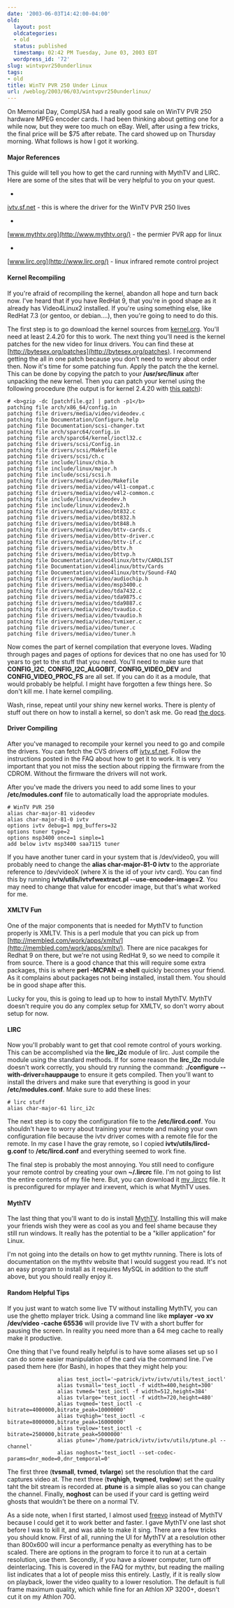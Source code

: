 ```yaml
---
date: '2003-06-03T14:42:00-04:00'
old:
  layout: post
  oldcategories:
  - old
  status: published
  timestamp: 02:42 PM Tuesday, June 03, 2003 EDT
  wordpress_id: '72'
slug: wintvpvr250underlinux
tags:
- old
title: WinTV PVR 250 Under Linux
url: /weblog/2003/06/03/wintvpvr250underlinux/
---
```


On Memorial Day, CompUSA had a really good sale on WinTV PVR 250 hardware MPEG encoder cards.  I had been thinking about getting one for a while now, but they were too much on eBay.  Well, after using a few tricks, the final price will be $75 after rebate.  The card showed up on Thursday morning.  What follows is how I got it working.





#### Major References





This guide will tell you how to get the card running with MythTV and LIRC.  Here are some of the sites that will be very helpful to you on your quest.







  *
[ivtv.sf.net](http://ivtv.sf.net/) - this is where the driver for the WinTV PVR 250 lives


  *
[www.mythtv.org](http://www.mythtv.org/) - the permier PVR app for linux


  *
[www.lirc.org](http://www.lirc.org/) - linux infrared remote control project




#### Kernel Recompiling





If you're afraid of recompiling the kernel, abandon all hope and turn back now.  I've heard that if you have RedHat 9, that you're in good shape as it already has Video4Linux2 installed.  If you're using something else, like RedHat 7.3 (or gentoo, or debian....), then you're going to need to do this.






The first step is to go download the kernel sources from [kernel.org](http://www.kernel.org/).  You'll need at least 2.4.20 for this to work.  The next thing you'll need is the kernel patches for the new video for linux drivers.  You can find these at [http://bytesex.org/patches](http://bytesex.org/patches).  I recommend getting the all in one patch because you don't need to worry about order then.  Now it's time for some patching fun.  Apply the patch the the kernel.  This can be done by copying the patch to your **/usr/src/linux** after unpacking the new kernel.  Then you can patch your kernel using the following procedure (the output is for kernel 2.4.20 with [this patch](http://bytesex.org/patches/2.4.20/patch-2.4.20-kraxel.gz)):






    # <b>gzip -dc [patchfile.gz] | patch -p1</b>
    patching file arch/x86_64/config.in
    patching file drivers/media/video/videodev.c
    patching file Documentation/Configure.help
    patching file Documentation/scsi-changer.txt
    patching file arch/sparc64/config.in
    patching file arch/sparc64/kernel/ioctl32.c
    patching file drivers/scsi/Config.in
    patching file drivers/scsi/Makefile
    patching file drivers/scsi/ch.c
    patching file include/linux/chio.h
    patching file include/linux/major.h
    patching file include/scsi/scsi.h
    patching file drivers/media/video/Makefile
    patching file drivers/media/video/v4l1-compat.c
    patching file drivers/media/video/v4l2-common.c
    patching file include/linux/videodev.h
    patching file include/linux/videodev2.h
    patching file drivers/media/video/bt832.c
    patching file drivers/media/video/bt832.h
    patching file drivers/media/video/bt848.h
    patching file drivers/media/video/bttv-cards.c
    patching file drivers/media/video/bttv-driver.c
    patching file drivers/media/video/bttv-if.c
    patching file drivers/media/video/bttv.h
    patching file drivers/media/video/bttvp.h
    patching file Documentation/video4linux/bttv/CARDLIST
    patching file Documentation/video4linux/bttv/Cards
    patching file Documentation/video4linux/bttv/Sound-FAQ
    patching file drivers/media/video/audiochip.h
    patching file drivers/media/video/msp3400.c
    patching file drivers/media/video/tda7432.c
    patching file drivers/media/video/tda9875.c
    patching file drivers/media/video/tda9887.c
    patching file drivers/media/video/tvaudio.c
    patching file drivers/media/video/tvaudio.h
    patching file drivers/media/video/tvmixer.c
    patching file drivers/media/video/tuner.c
    patching file drivers/media/video/tuner.h






Now comes the part of kernel compilation that everyone loves.  Wading through pages and pages of options for devices that no one has used for 10 years to get to the stuff that you need.  You'll need to make sure that **CONFIG_I2C**, **CONFIG_I2C_ALGOBIT**, **CONFIG_VIDEO_DEV** and **CONFIG_VIDEO_PROC_FS** are all set.  If you can do it as a module, that would probably be helpful.  I might have forgotten a few things here.  So don't kill me.  I hate kernel compiling.






Wash, rinse, repeat until your shiny new kernel works.  There is plenty of stuff out there on how to install a kernel, so don't ask me.  Go read [the docs](http://www.tldp.org/).





#### Driver Compiling





After you've managed to recompile your kernel you need to go and compile the drivers.  You can fetch the CVS drivers off [ivtv.sf.net](http://ivtv.sf.net/).  Follow the instructions posted in the FAQ about how to get it to work.  It is very important that you not miss the section about ripping the firmware from the CDROM.  Without the firmware the drivers will not work.






After you've made the drivers you need to add some lines to your **/etc/modules.conf** file to automatically load the appropriate modules.






    # WinTV PVR 250
    alias char-major-81 videodev
    alias char-major-81-0 ivtv
    options ivtv debug=1 mpg_buffers=32
    options tuner type=2
    options msp3400 once=1 simple=1
    add below ivtv msp3400 saa7115 tuner






If you have another tuner card in your system that is /dev/video0, you will probably need to change the **alias char-major-81-0 ivtv** to the approriate reference to /dev/videoX (where X is the id of your ivtv card).  You can find this by running **ivtv/utils/ivtvfwextract.pl --use-encoder-image=2**.  You may need to change that value for encoder image, but that's what worked for me.





#### XMLTV Fun





One of the major components that is needed for MythTV to function properly is XMLTV.  This is a perl module that you can pick up from [http://membled.com/work/apps/xmltv/](http://membled.com/work/apps/xmltv/).  There are nice pacakges for Redhat 9 on there, but we're not using RedHat 9, so we need to compile it from source.  There is a good chance that this will require some extra packages, this is where **perl -MCPAN -e shell** quickly becomes your friend.  As it complains about packages not being installed, install them.  You should be in good shape after this.






Lucky for you, this is going to lead up to how to install MythTV.  MythTV doesn't require you do any complex setup for XMLTV, so don't worry about setup for now.





#### LIRC





Now you'll probably want to get that cool remote control of yours working.  This can be accomplished via the **lirc_i2c** module of lirc.  Just compile the module using the standard methods.  If for some reason the **lirc_i2c** module doesn't work correctly, you should try running the command: **./configure --with-driver=hauppauge** to ensure it gets compiled.  Then you'll want to install the drivers and make sure that everything is good in your **/etc/modules.conf**.  Make sure to add these lines:






    # lirc stuff
    alias char-major-61 lirc_i2c






The next step is to copy the configuration file to the **/etc/lircd.conf**.  You shouldn't have to worry about training your remote and making your own configuration file because the ivtv driver comes with a remote file for the remote.  In my case I have the gray remote, so I copied **ivtv/utils/lircd-g.conf** to **/etc/lircd.conf** and everything seemed to work fine.






The final step is probably the most annoying.  You still need to configure your remote control by creating your own **~/.lircrc** file.  I'm not going to list the entire contents of my file here.  But, you can download it [my .lircrc](/misc/dotlircrc) file.  It is preconfigured for mplayer and irxevent, which is what MythTV uses.





#### MythTV





The last thing that you'll want to do is install [MythTV](http://www.mythtv.org/).  Installing this will make your friends wish they were as cool as you and feel shame because they still run windows.  It really has the potential to be a "killer application" for Linux.






I'm not going into the details on how to get mythtv running.  There is lots of documentation on the mythtv website that I would suggest you read.  It's not an easy program to install as it requires MySQL in addition to the stuff above, but you should really enjoy it.





#### Random Helpful Tips




If you just want to watch some live TV without installing MythTV, you can use the ghetto mplayer trick.  Using a command line like **mplayer -vo xv /dev/video -cache 65536** will provide live TV with a short buffer for pausing the screen.  In reality you need more than a 64 meg cache to really make it productive.






One thing that I've found really helpful is to have some aliases set up so I can do some easier manipulation of the card via the command line.  I've pased them here (for Bash), in hopes that they might help you:






                    alias test_ioctl='~patrick/ivtv/ivtv/utils/test_ioctl'
                    alias tvsmall='test_ioctl -f width=400,height=300'
                    alias tvmed='test_ioctl -f width=512,height=384'
                    alias tvlarge='test_ioctl -f width=720,height=480'
                    alias tvqmed='test_ioctl -c bitrate=4000000,bitrate_peak=10000000'
                    alias tvqhigh='test_ioctl -c bitrate=8000000,bitrate_peak=16000000'
                    alias tvqlow='test_ioctl -c bitrate=2500000,bitrate_peak=5000000'
                    alias ptune='/home/patrick/ivtv/ivtv/utils/ptune.pl --channel'
                    alias noghost='test_ioctl --set-codec-params=dnr_mode=0,dnr_temporal=0'






The first three (**tvsmall**, **tvmed**, **tvlarge**) set the resolution that the card captures video at.  The next three (**tvqhigh**, **tvqmed**, **tvqlow**) set the quality taht the bit stream is recorded at.  **ptune** is a simple alias so you can change the channel.  Finally, **noghost** can be used if your card is getting weird ghosts that wouldn't be there on a normal TV.






As a side note, when I first started, I almost used [freevo](http://freevo.sf.net/) instead of MythTV because I could get it to work better and faster.  I gave MythTV one last shot before I was to kill it, and was able to make it sing.  There are a few tricks you should know.  First of all, running the UI for MythTV at a resolution other than 800x600 will incur a performance penalty as everything has to be scaled.  There are options in the program to force it to run at a certain resolution, use them.  Secondly, if you have a slower computer, turn off deinterlacing.  This is covered in the FAQ for mythtv, but reading the mailing list indicates that a lot of people miss this entirely.  Lastly, if it is really slow on playback, lower the video quality to a lower resolution.  The default is full frame maximum quality, which while fine for an Athlon XP 3200+, doesn't cut it on my Athlon 700.
